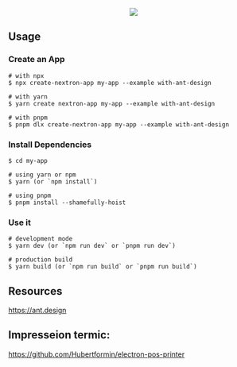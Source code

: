 <p align="center"><img src="https://i.imgur.com/NrkTPe9.png"></p>

## Usage

### Create an App

```
# with npx
$ npx create-nextron-app my-app --example with-ant-design

# with yarn
$ yarn create nextron-app my-app --example with-ant-design

# with pnpm
$ pnpm dlx create-nextron-app my-app --example with-ant-design
```

### Install Dependencies

```
$ cd my-app

# using yarn or npm
$ yarn (or `npm install`)

# using pnpm
$ pnpm install --shamefully-hoist
```

### Use it

```
# development mode
$ yarn dev (or `npm run dev` or `pnpm run dev`)

# production build
$ yarn build (or `npm run build` or `pnpm run build`)
```

## Resources

<https://ant.design>

## Impresseion termic:

https://github.com/Hubertformin/electron-pos-printer
